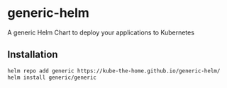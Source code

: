 # generic-helm

A generic Helm Chart to deploy your applications to Kubernetes

## Installation

```sh
helm repo add generic https://kube-the-home.github.io/generic-helm/
helm install generic/generic
```